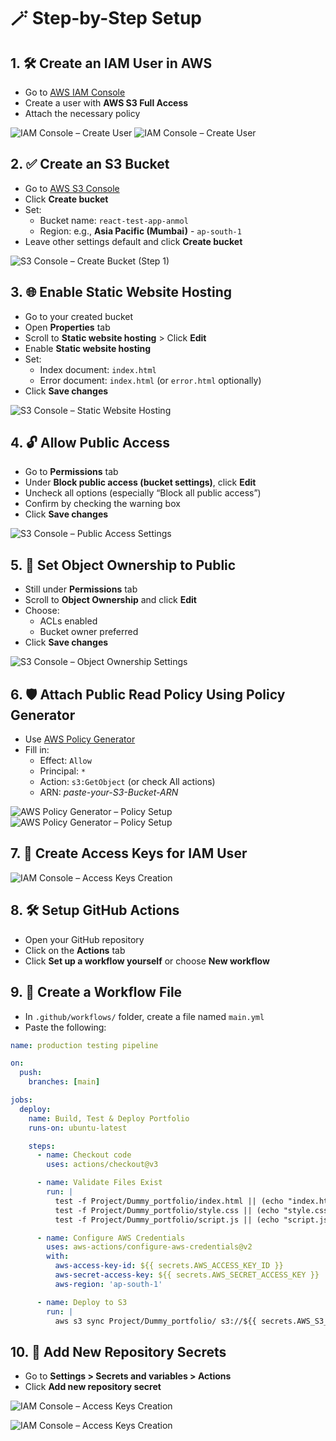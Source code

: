 # 🪄 Step-by-Step Setup

## 1. 🛠 Create an IAM User in AWS
- Go to [AWS IAM Console](https://console.aws.amazon.com/iam/)
- Create a user with **AWS S3 Full Access**
- Attach the necessary policy

![IAM Console – Create User](IMG/IAM_USER.png)
![IAM Console – Create User](IMG/S3POLICY.png)


## 2. ✅ Create an S3 Bucket
- Go to [AWS S3 Console](https://s3.console.aws.amazon.com/)
- Click **Create bucket**
- Set:
  - Bucket name: `react-test-app-anmol`
  - Region: e.g., **Asia Pacific (Mumbai)** - `ap-south-1`
- Leave other settings default and click **Create bucket**

![S3 Console – Create Bucket (Step 1)](IMG/s3Bucket.png)

## 3. 🌐 Enable Static Website Hosting
- Go to your created bucket
- Open **Properties** tab
- Scroll to **Static website hosting** > Click **Edit**
- Enable **Static website hosting**
- Set:
  - Index document: `index.html`
  - Error document: `index.html` (or `error.html` optionally)
- Click **Save changes**

![S3 Console – Static Website Hosting](IMG/staticwebhosting.png)

## 4. 🔓 Allow Public Access
- Go to **Permissions** tab
- Under **Block public access (bucket settings)**, click **Edit**
- Uncheck all options (especially “Block all public access”)
- Confirm by checking the warning box
- Click **Save changes**

![S3 Console – Public Access Settings](IMG/publicBlocking.png)


## 5. 👥 Set Object Ownership to Public
- Still under **Permissions** tab
- Scroll to **Object Ownership** and click **Edit**
- Choose:
  - ACLs enabled
  - Bucket owner preferred
- Click **Save changes**

![S3 Console – Object Ownership Settings](IMG/ownership.png)


## 6. 🛡 Attach Public Read Policy Using Policy Generator
- Use [AWS Policy Generator](https://awspolicygen.s3.amazonaws.com/policygen.html)
- Fill in:
  - Effect: `Allow`
  - Principal: `*`
  - Action: `s3:GetObject` (or check All actions)
  - ARN: *paste-your-S3-Bucket-ARN*
 
![AWS Policy Generator – Policy Setup](IMG/policy_1.png)
![AWS Policy Generator – Policy Setup](IMG/policy_2.png)


## 7. 🔐 Create Access Keys for IAM User
![IAM Console – Access Keys Creation](IMG/Access_Key.png)

## 8. 🛠 Setup GitHub Actions
- Open your GitHub repository
- Click on the **Actions** tab
- Click **Set up a workflow yourself** or choose **New workflow**

## 9. 📝 Create a Workflow File
- In `.github/workflows/` folder, create a file named `main.yml`
- Paste the following:

```yaml
name: production testing pipeline

on:
  push:
    branches: [main]

jobs:
  deploy:
    name: Build, Test & Deploy Portfolio
    runs-on: ubuntu-latest

    steps:
      - name: Checkout code
        uses: actions/checkout@v3

      - name: Validate Files Exist
        run: |
          test -f Project/Dummy_portfolio/index.html || (echo "index.html missing" && exit 1)
          test -f Project/Dummy_portfolio/style.css || (echo "style.css missing" && exit 1)
          test -f Project/Dummy_portfolio/script.js || (echo "script.js missing" && exit 1)

      - name: Configure AWS Credentials
        uses: aws-actions/configure-aws-credentials@v2
        with:
          aws-access-key-id: ${{ secrets.AWS_ACCESS_KEY_ID }}
          aws-secret-access-key: ${{ secrets.AWS_SECRET_ACCESS_KEY }}
          aws-region: 'ap-south-1'

      - name: Deploy to S3
        run: |
          aws s3 sync Project/Dummy_portfolio/ s3://${{ secrets.AWS_S3_BUCKET_NAME }} --delete
```

## 10. 🔐 Add New Repository Secrets
- Go to **Settings > Secrets and variables > Actions**
- Click **Add new repository secret**
  
![IAM Console – Access Keys Creation](IMG/github_1.png)

![IAM Console – Access Keys Creation](IMG/added_key.png)
